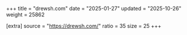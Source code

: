+++
title = "drewsh.com"
date = "2025-01-27"
updated = "2025-10-26"
weight = 25862

[extra]
source = "https://drewsh.com/"
ratio = 35
size = 25
+++

